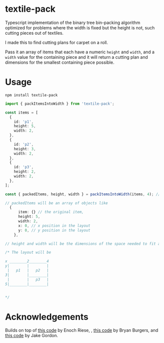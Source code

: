 # textile-pack

Typescript implementation of the binary tree bin-packing algorithm optimized for problems where the width is fixed but the height is not, such cutting pieces out of textiles.

I made this to find cutting plans for carpet on a roll.

Pass it an array of items that each have a numeric `height` and `width`, and a `width` value for the containing piece and it will return a cutting plan and dimensions for the smallest containing piece possible.

# Usage

```
npm install textile-pack
```

```typescript
import { packItemsIntoWidth } from 'textile-pack';

const items = [
  {
    id: 'p1',
    height: 5,
    width: 2,
  },
  {
    id: 'p2',
    height: 3,
    width: 2,
  },
  {
    id: 'p3',
    height: 2,
    width: 2,
  },
];

const { packedItems, height, width } = packItemsIntoWidth(items, 4); // width of 4

// packedItems will be an array of objects like
  {
      item: {} // the original item,
      height: 5,
      width: 2,
      x: 0, // x position in the layout
      y: 0, // y position in the layout
    },

// height and width will be the dimensions of the space needed to fit all the items

/* The layout will be

x ________2________4
y|        |        |
 |   p1   |   p2   |
3|        |________|
 |        |   p3   |
5|________|________|


*/
```

# Acknowledgements

Builds on top of [this code][enochriese] by Enoch Riese, , [this code][bryanburgers] by Bryan Burgers, and [this code][jakesgordon] by Jake Gordon.

[enochriese]: https://github.com/eriese/bin-pack-with-constraints
[jakesgordon]: https://github.com/jakesgordon/bin-packing
[post]: http://codeincomplete.com/posts/2011/5/7/bin_packing/
[bryanburgers]: https://github.com/bryanburgers/bin-pack

```

```
